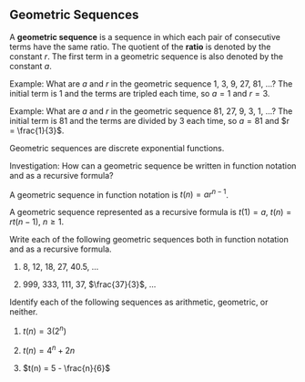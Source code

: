 Geometric Sequences
-------

A **geometric sequence** is a sequence in which each pair of consecutive terms have the same ratio. The quotient of the **ratio** is denoted by the constant $r$. The first term in a geometric sequence is also denoted by the constant $a$.

Example: What are $a$ and $r$ in the geometric sequence 1, 3, 9, 27, 81, ...?
The initial term is 1 and the terms are tripled each time, so $a = 1$ and $r = 3$.

Example: What are $a$ and $r$ in the geometric sequence 81, 27, 9, 3, 1, ...?
The initial term is 81 and the terms are divided by 3 each time, so $a = 81$ and $r = \frac{1}{3}$.


Geometric sequences are discrete exponential functions.

Investigation: How can a geometric sequence be written in function notation and as a recursive formula?

A geometric sequence in function notation is $t(n) = ar^{n - 1}$.

A geometric sequence represented as a recursive formula is $t(1) = a$, $t(n) = rt(n-1)$, $n \ge 1$.


Write each of the following geometric sequences both in function notation and as a recursive formula.

1. 8, 12, 18, 27, 40.5, ... 

2. 999, 333, 111, 37, $\frac{37}{3}$, ...


Identify each of the following sequences as arithmetic, geometric, or neither.

1. $t(n) = 3(2^n)$

2. $t(n) = 4^n + 2n$

3. $t(n) = 5 - \frac{n}{6}$